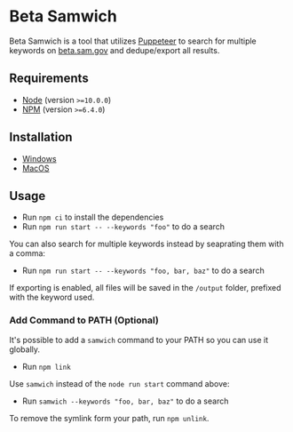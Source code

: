 # Beta Samwich

Beta Samwich is a tool that utilizes [Puppeteer](https://pptr.dev/) to search for multiple keywords on [beta.sam.gov](https://beta.sam.gov) and dedupe/export all results.

## Requirements

* [Node](https://nodejs.org/) (version `>=10.0.0`)
* [NPM](https://www.npmjs.com/get-npm) (version `>=6.4.0`)

## Installation

* [Windows](https://docs.microsoft.com/en-us/windows/nodejs/setup-on-windows)
* [MacOS](https://github.com/tj/n)

## Usage

* Run `npm ci` to install the dependencies
* Run `npm run start -- --keywords "foo"` to do a search

You can also search for multiple keywords instead by seaprating them with a comma:

* Run `npm run start -- --keywords "foo, bar, baz"` to do a search

If exporting is enabled, all files will be saved in the `/output` folder, prefixed with the keyword used.

### Add Command to PATH (Optional)

It's possible to add a `samwich` command to your PATH so you can use it globally.

* Run `npm link`

Use `samwich` instead of the `node run start` command above:

* Run `samwich --keywords "foo, bar, baz"` to do a search

To remove the symlink form your path, run `npm unlink`.
